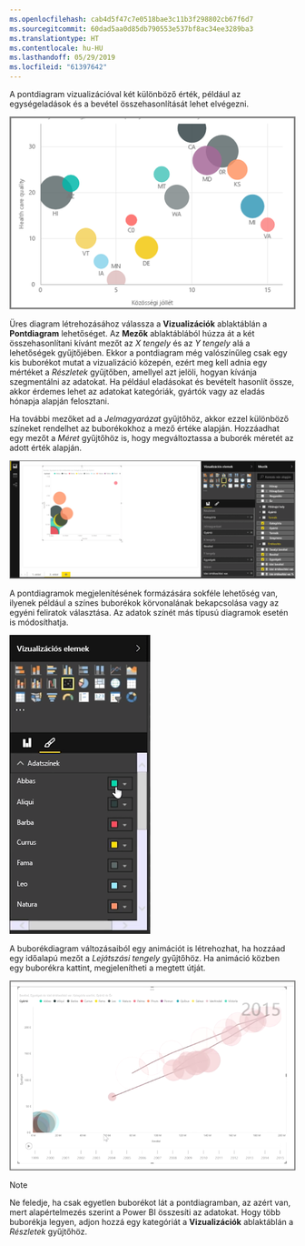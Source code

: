 ```yaml
---
ms.openlocfilehash: cab4d5f47c7e0518bae3c11b3f298802cb67f6d7
ms.sourcegitcommit: 60dad5aa0d85db790553e537bf8ac34ee3289ba3
ms.translationtype: HT
ms.contentlocale: hu-HU
ms.lasthandoff: 05/29/2019
ms.locfileid: "61397642"
---
```

A pontdiagram vizualizációval két különböző érték, például az egységeladások és a bevétel összehasonlítását lehet elvégezni.

![](media/3-7-create-scatter-charts/3-7_1.png)

Üres diagram létrehozásához válassza a **Vizualizációk** ablaktáblán a **Pontdiagram** lehetőséget. Az **Mezők** ablaktáblából húzza át a két összehasonlítani kívánt mezőt az *X tengely* és az *Y tengely* alá a lehetőségek gyűjtőjében. Ekkor a pontdiagram még valószínűleg csak egy kis buborékot mutat a vizualizáció közepén, ezért meg kell adnia egy mértéket a *Részletek* gyűjtőben, amellyel azt jelöli, hogyan kívánja szegmentálni az adatokat. Ha például eladásokat és bevételt hasonlít össze, akkor érdemes lehet az adatokat kategóriák, gyártók vagy az eladás hónapja alapján felosztani.

Ha további mezőket ad a *Jelmagyarázat* gyűjtőhöz, akkor ezzel különböző színeket rendelhet az buborékokhoz a mező értéke alapján. Hozzáadhat egy mezőt a *Méret* gyűjtőhöz is, hogy megváltoztassa a buborék méretét az adott érték alapján.

![](media/3-7-create-scatter-charts/3-7_2.png)

A pontdiagramok megjelenítésének formázására sokféle lehetőség van, ilyenek például a színes buborékok körvonalának bekapcsolása vagy az egyéni feliratok választása. Az adatok színét más típusú diagramok esetén is módosíthatja.

![](media/3-7-create-scatter-charts/3-7_3.png)

A buborékdiagram változásaiból egy animációt is létrehozhat, ha hozzáad egy időalapú mezőt a *Lejátszási tengely* gyűjtőhöz. Ha animáció közben egy buborékra kattint, megjelenítheti a megtett útját.

![](media/3-7-create-scatter-charts/3-7_4.png)

>[!NOTE]
>Ne feledje, ha csak egyetlen buborékot lát a pontdiagramban, az azért van, mert alapértelmezés szerint a Power BI összesíti az adatokat. Hogy több buborékja legyen, adjon hozzá egy kategóriát a **Vizualizációk** ablaktáblán a *Részletek* gyűjtőhöz.
> 
> 


